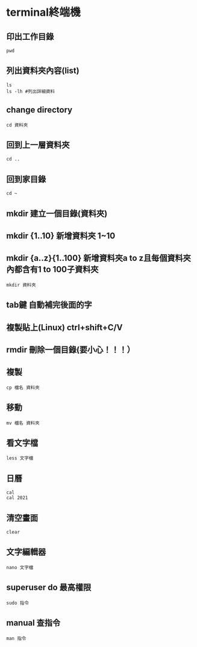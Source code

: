 # terminal終端機
## 印出工作目錄
```shell
pwd
```
## 列出資料夾內容(list)
```shell
ls
ls -lh #列出詳細資料
```
## change directory
```shell
cd 資料夾
```
## 回到上一層資料夾
```shell
cd ..
```
## 回到家目錄
```shell
cd ~
```
## mkdir 建立一個目錄(資料夾)
## mkdir {1..10} 新增資料夾 1~10
## mkdir {a..z}{1..100} 新增資料夾a to z且每個資料夾內都含有1 to 100子資料夾
```shell
mkdir 資料夾
```
## tab鍵 自動補完後面的字
## 複製貼上(Linux) ctrl+shift+C/V
## rmdir 刪除一個目錄(要小心！！！）
## 複製
```shell
cp 檔名 資料夾
```
## 移動
```shell
mv 檔名 資料夾
```
## 看文字檔
```shell
less 文字檔
```
## 日曆
```shell
cal
cal 2021
```
## 清空畫面
```shell
clear
```
## 文字編輯器
```shell
nano 文字檔
```
## superuser do 最高權限
```shell
sudo 指令
```
## manual 查指令
```shell
man 指令
```
















